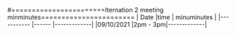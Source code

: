 #=======================Iternation 2 meeting minminutes=======================
| Date        |time     | minuminutes |
|-----------  |------   |-------------|
|09/10/2021   |2pm - 3pm|-------------|
